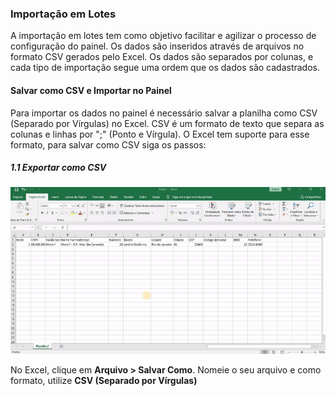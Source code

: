 ### Importação em Lotes
A importação em lotes tem como objetivo facilitar e agilizar o processo de configuração do painel.
Os dados são inseridos através de arquivos no formato CSV gerados pelo Excel. Os dados são separados
por colunas, e cada tipo de importação segue uma ordem que os dados são cadastrados.

[comment]: <> (copy and paste de salvar como csv separado por virgulas)

#### Salvar como CSV e Importar no Painel

Para importar os dados no painel é necessário salvar a planilha como CSV (Separado por Vírgulas) no Excel.
CSV é um formato de texto que separa as colunas e linhas por ";" (Ponto e Vírgula). O Excel tem suporte
para esse formato, para salvar como CSV siga os passos:

##### 1.1 Exportar como CSV

![Screenshot](../assets/salvar-como-csv/salvar-como-csv.gif)

No Excel, clique em **Arquivo > Salvar Como**. Nomeie o seu arquivo e como formato, utilize **CSV (Separado por Vírgulas)**

